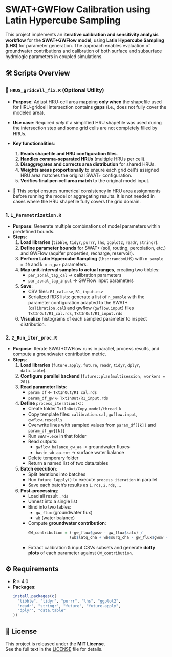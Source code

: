 # SWAT+GWFlow Calibration using Latin Hypercube Sampling

This project implements an **iterative calibration and sensitivity analysis workflow** for the **SWAT+GWFlow model**, using **Latin Hypercube Sampling (LHS)** for parameter generation. The approach enables evaluation of groundwater contributions and calibration of both surface and subsurface hydrologic parameters in coupled simulations.

## 🛠️ Scripts Overview

### 🔧 `HRUS_gridcell_fix.R` (Optional Utility)

- **Purpose**: Adjust HRU-cell area mapping **only when** the shapefile used for HRU-gridcell intersection contains **gaps** (i.e., does not fully cover the modeled area).
- **Use case**: Required *only* if a simplified HRU shapefile was used during the intersection step and some grid cells are not completely filled by HRUs.
- **Key functionalities**:
  1. **Reads shapefile and HRU configuration files**.
  2. **Handles comma-separated HRUs** (multiple HRUs per cell).
  3. **Disaggregates and corrects area distribution** for shared HRUs.
  4. **Weights areas proportionally** to ensure each grid cell's assigned HRU area matches the original SWAT+ configuration.
  5. **Verifies final per-cell area match** to the original model input.

- 📌 This script ensures numerical consistency in HRU area assignments before running the model or aggregating results. It is not needed in cases where the HRU shapefile fully covers the grid domain.

### 1. `1_Parametrization.R`

- **Purpose**: Generate multiple combinations of model parameters within predefined bounds.
- **Steps**:
  1. **Load libraries** (`tibble`, `tidyr`, `purrr`, `lhs`, `ggplot2`, `readr`, `stringr`).
  2. **Define parameter bounds** for SWAT+ (soil, routing, percolation, etc.) and GWFlow (aquifer properties, recharge, reservoir).
  3. **Perform Latin Hypercube Sampling** (`lhs::randomLHS`) with `n_sample = 20` and `k = n_par` parameters.
  4. **Map unit-interval samples to actual ranges**, creating two tibbles:
     - `par_zonal_tag_cal` → calibration parameters
     - `par_zonal_tag_input` → GWFlow input parameters
  5. **Save**:
     - CSV files: `R1_cal.csv`, `R1_input.csv`
     - Serialized RDS lists: generate a list of `n_sample` with  the parameter configuration adapted to the SWAT+ (`calibration.cal`) and gwflow (`gwflow.input`)            files
     `TxtInOut/R1_cal.rds`, `TxtInOut/R1_input.rds`
  6. **Visualize** histograms of each sampled parameter to inspect distribution.

### 2. `2_Run_iter_proc.R`

- **Purpose**: Iterate SWAT+GWFlow runs in parallel, process results, and compute a groundwater contribution metric.
- **Steps**:
  1. **Load libraries** (`future.apply`, `future`, `readr`, `tidyr`, `dplyr`, `data.table`).
  2. **Configure parallel backend** (`future::plan(multisession, workers = 20)`).
  3. **Read parameter lists**:  
     - `param_df`  ← `TxtInOut/R1_cal.rds`  
     - `param_df_gw` ← `TxtInOut/R1_input.rds`
  4. **Define** `process_iteration(k)`:
     - Create folder `TxtInOut/Copy_model/thread_k`
     - Copy template files: `calibration.cal`, `gwflow.input`, `gwflow.rescells`
     - Overwrite lines with sampled values from `param_df[[k]]` and `param_df_gw[[k]]`
     - Run `SWAT+.exe` in that folder
     - Read outputs:
       - `gwflow_balance_gw_aa` → groundwater fluxes
       - `basin_wb_aa.txt` → surface water balance
     - Delete temporary folder
     - Return a named list of two data.tables
  5. **Batch execution**:
     - Split iterations into batches
     - Run `future_lapply()` to execute `process_iteration` in parallel
     - Save each batch’s results as `1.rds`, `2.rds`, …
  6. **Post‑processing**:
     - Load all result `.rds`
     - Unnest into a single list
     - Bind into two tables: 
       - `gw_flux` (groundwater flux)
       - `wb` (water balance)
     - Compute **groundwater contribution**:
       ```r
       GW_contribution = (-gw_flux$gwsw - gw_flux$satx) /
                         (wb$latq_cha + wb$surq_cha - gw_flux$gwsw - gw_flux$satx)
       ```
     - Extract calibration & input CSVs subsets and generate **dotty plots** of each parameter against `GW_contribution`.

## ⚙️ Requirements

- **R** ≥ 4.0  
- **Packages**:
  ```r
  install.packages(c(
    "tibble", "tidyr", "purrr", "lhs", "ggplot2", 
    "readr", "stringr", "future", "future.apply", 
    "dplyr", "data.table"
  ))
  
## 📝 License

This project is released under the **MIT License**.  
See the full text in the [LICENSE](LICENSE) file for details.